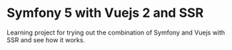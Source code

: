# Symfony 5 with Vuejs 2 and SSR

Learning project for trying out the combination of Symfony and Vuejs with SSR and see how it works.
